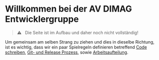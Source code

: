 # Willkommen bei der AV DIMAG Entwicklergruppe

> :warning: &nbsp; Die Seite ist im Aufbau und daher noch nicht vollständig!

Um gemeinsam am selben Strang zu ziehen und dies in dieselbe Richtung, ist es wichtig, dass wir ein paar Spielregeln definieren betreffend [Code schreiben](code/), [Git- und Release Prozess](git/), sowie [Arbeitsaufteilung](agile/).

